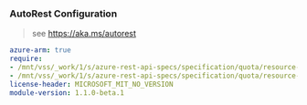 ### AutoRest Configuration

> see https://aka.ms/autorest

``` yaml
azure-arm: true
require:
- /mnt/vss/_work/1/s/azure-rest-api-specs/specification/quota/resource-manager/readme.md
- /mnt/vss/_work/1/s/azure-rest-api-specs/specification/quota/resource-manager/readme.go.md
license-header: MICROSOFT_MIT_NO_VERSION
module-version: 1.1.0-beta.1
```